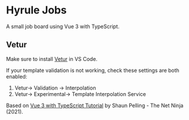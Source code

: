 # Hyrule Jobs

A small job board using Vue 3 with TypeScript.

## Vetur

Make sure to install [Vetur](https://marketplace.visualstudio.com/items?itemName=octref.vetur) in VS Code.

If your template validation is not working, check these settings are both enabled:

1. Vetur-> Validation -> Interpolation
2. Vetur-> Experimental-> Template Interpolation Service

Based on [Vue 3 with TypeScript Tutorial](https://www.youtube.com/playlist?list=PL4cUxeGkcC9gCtAuEdXTjNVE5bbMFo5OD) by Shaun Pelling - The Net Ninja (2021).
